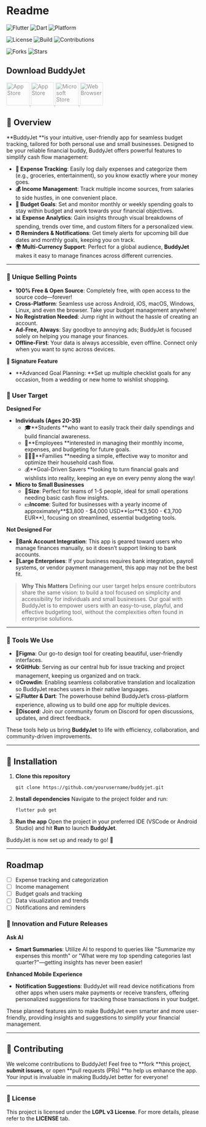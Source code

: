 # Readme

![Flutter](https://img.shields.io/badge/Flutter-3.24.1-blue?logo=flutter)
![Dart](https://img.shields.io/badge/Dart-3.5.1-blue?logo=dart)
![Platform](https://img.shields.io/badge/platform-Android%20%7C%20Web%20%7C%20(soon)%20iOS,%20Windows,%20MacOS-orange)

![License](https://img.shields.io/badge/license-GPLv3-blue)
![Build](https://img.shields.io/badge/build-passing-brightgreen)
![Contributions](https://img.shields.io/badge/contributions-welcome-brightgreen)

![Forks](https://img.shields.io/github/forks/agil3st/buddyjet)
![Stars](https://img.shields.io/github/stars/agil3st/buddyjet)

## Download BuddyJet

<div>
   <a href="#" style="pointer-events: none; opacity: 0.5;">
       <img src="https://upload.wikimedia.org/wikipedia/commons/7/78/Google_Play_Store_badge_EN.svg" alt="App Store" height="60">
   </a>
   <a href="#" style="pointer-events: none; opacity: 0.5;">
       <img src="https://upload.wikimedia.org/wikipedia/commons/3/3c/Download_on_the_App_Store_Badge.svg" alt="App Store" height="60">
   </a>
   <a href="#" style="pointer-events: none; opacity: 0.5;">
       <img src="https://upload.wikimedia.org/wikipedia/commons/f/f7/Get_it_from_Microsoft_Badge.svg" alt="Microsoft Store" height="60">
   </a>
   <a href="#" style="pointer-events: none; opacity: 0.5;">
       <img src="https://i.postimg.cc/sDDrD1kB/Open-On-Web-Browser.png" alt="Web Browser" height="60">
   </a>
</div>

## 📝 Overview

**BuddyJet **is your intuitive, user-friendly app for seamless budget tracking, tailored for both personal use and small businesses. Designed to be your reliable financial buddy, BuddyJet offers powerful features to simplify cash flow management:

* **💸 Expense Tracking**: Easily log daily expenses and categorize them (e.g., groceries, entertainment), so you know exactly where your money goes.
* **💰 Income Management**: Track multiple income sources, from salaries to side hustles, in one convenient place.
* **🎯 Budget Goals**: Set and monitor monthly or weekly spending goals to stay within budget and work towards your financial objectives.
* **📊 Expense Analytics**: Gain insights through visual breakdowns of spending, trends over time, and custom filters for a personalized view.
* **⏰ Reminders & Notifications**: Get timely alerts for upcoming bill due dates and monthly goals, keeping you on track.
* **🌍 Multi-Currency Support**: Perfect for a global audience, **BuddyJet** makes it easy to manage finances across different currencies.

***

### 🌟 Unique Selling Points

* **100% Free & Open Source**: Completely free, with open access to the source code—forever!
* **Cross-Platform**: Seamless use across Android, iOS, macOS, Windows, Linux, and even the browser. Take your budget management anywhere!
* **No Registration Needed**: Jump right in without the hassle of creating an account.
* **Ad-Free, Always**: Say goodbye to annoying ads; BuddyJet is focused solely on helping you manage your finances.
* **Offline-First**: Your data is always accessible, even offline. Connect only when you want to sync across devices.

**🎉 Signature Feature**

* **Advanced Goal Planning: **Set up multiple checklist goals for any occasion, from a wedding or new home to wishlist shopping.

### 🎯 User Target

**Designed For**

* **Individuals (Ages 20-35)**
   * 🎓**Students **who want to easily track their daily spendings and build financial awareness.
   * 💼**Employees **interested in managing their monthly income, expenses, and budgeting for future goals.
   * 👨‍👩‍👧**Families **needing a simple, effective way to monitor and optimize their household cash flow.
   * 💰**Goal-Driven Savers **looking to turn financial goals and wishlists into reality, keeping an eye on every penny along the way!
* **Micro to Small Businesses**
   * 👥**Size**: Perfect for teams of 1-5 people, ideal for small operations needing basic cash flow insights.
   * 💵**Income**: Suited for businesses with a yearly income of approximately**$3,800 - $4,000 USD**(or**€3,500 - €3,700 EUR**), focusing on streamlined, essential budgeting tools.

**Not Designed For**

* 🔗**Bank Account Integration**: This app is geared toward users who manage finances manually, so it doesn’t support linking to bank accounts.
* 🏢**Large Enterprises**: If your business requires bank integration, payroll systems, or vendor payment management, this app may not be the best fit.

> **Why This Matters**
> Defining our user target helps ensure contributors share the same vision: to build a tool focused on simplicity and accessibility for individuals and small businesses. Our goal with BuddyJet is to empower users with an easy-to-use, playful, and effective budgeting tool, without the complexities often found in enterprise solutions.

***

### 🔧 Tools We Use

* 🎨**Figma**: Our go-to design tool for creating beautiful, user-friendly interfaces.
* 🛠️**GitHub**: Serving as our central hub for issue tracking and project management, keeping us organized and on track.
* 🌐**Crowdin**: Enabling seamless collaborative translation and localization so BuddyJet reaches users in their native languages.
* 💻**Flutter & Dart**: The powerhouse behind BuddyJet’s cross-platform experience, allowing us to build one app for multiple devices.
* 💬**Discord**: Join our community forum on Discord for open discussions, updates, and direct feedback.

These tools help us bring **BuddyJet** to life with efficiency, collaboration, and community-driven improvements.

***

## 🚀 Installation

1. **Clone this repository**
   ```
   git clone https://github.com/yourusername/buddyjet.git
   ```
2. **Install dependencies**
   Navigate to the project folder and run:
   ```
   flutter pub get
   ```
3. **Run the app**
   Open the project in your preferred IDE (VSCode or Android Studio) and hit **Run** to launch **BuddyJet**.

BuddyJet is now set up and ready to go! 🎉

***

## Roadmap

- [ ] Expense tracking and categorization
- [ ] Income management
- [ ] Budget goals and tracking
- [ ] Data visualization and trends
- [ ] Notifications and reminders

### 🚀 Innovation and Future Releases

**Ask AI**

* **Smart Summaries**: Utilize AI to respond to queries like "Summarize my expenses this month" or "What were my top spending categories last quarter?"—getting insights has never been easier!

**Enhanced Mobile Experience**

* **Notification Suggestions**: BuddyJet will read device notifications from other apps when users make payments or receive transfers, offering personalized suggestions for tracking those transactions in your budget.

These planned features aim to make BuddyJet even smarter and more user-friendly, providing insights and suggestions to simplify your financial management.

***

## 🤝 Contributing

We welcome contributions to BuddyJet! Feel free to **fork **this project, **submit issues**, or open **pull requests (PRs) **to help us enhance the app. Your input is invaluable in making BuddyJet better for everyone!

***

### 📄 License

This project is licensed under the **LGPL v3 License**. For more details, please refer to the **LICENSE** tab.
